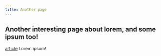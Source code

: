 ```yaml
---
title: Another page
---
```

## Another interesting page about lorem, and some ipsum too!

[article](mdi:48:mid:drop) Lorem ipsum!
